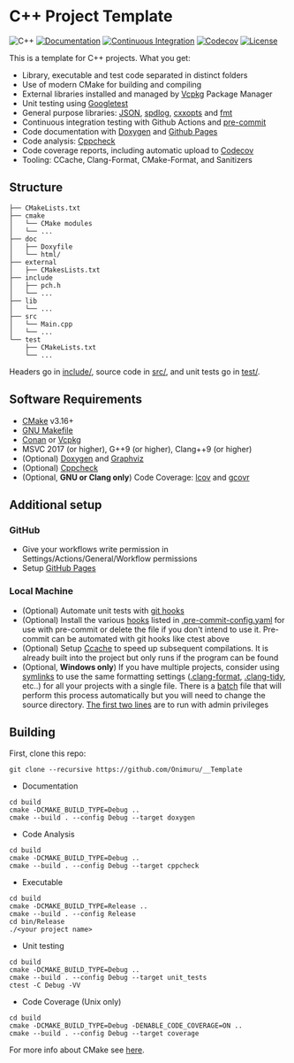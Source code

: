 # C++ Project Template

![C++](https://img.shields.io/badge/C%2B%2B-11%2F14%2F17%2F20%2F23-blue)
[![Documentation](https://svgshare.com/i/vaA.svg)](https://onimuru.github.io/__Template/)
[![Continuous Integration](https://github.com/Onimuru/__Template/actions/workflows/continuous-integration.yml/badge.svg)](https://github.com/Onimuru/__Template/actions/workflows/continuous-integration.yml)
[![Codecov](https://codecov.io/gh/Onimuru/__Template/branch/main/graph/badge.svg?token=Z2CFXJ9IGL)](https://codecov.io/gh/Onimuru/__Template)
[![License](https://camo.githubusercontent.com/890acbdcb87868b382af9a4b1fac507b9659d9bf/68747470733a2f2f696d672e736869656c64732e696f2f62616467652f6c6963656e73652d4d49542d626c75652e737667)](./LICENSE)


This is a template for C++ projects. What you get:

- Library, executable and test code separated in distinct folders
- Use of modern CMake for building and compiling
- External libraries installed and managed by [Vcpkg](https://github.com/microsoft/vcpkg) Package Manager
- Unit testing using [Googletest](https://github.com/google/googletest)
- General purpose libraries: [JSON](https://github.com/nlohmann/json), [spdlog](https://github.com/gabime/spdlog), [cxxopts](https://github.com/jarro2783/cxxopts) and [fmt](https://github.com/fmtlib/fmt)
- Continuous integration testing with Github Actions and [pre-commit](https://pre-commit.com/)
- Code documentation with [Doxygen](https://doxygen.nl/) and [Github Pages](https://onimuru.github.io/__Template/)
- Code analysis: [Cppcheck](https://sourceforge.net/p/cppcheck/wiki/Home/)
- Code coverage reports, including automatic upload to [Codecov](https://codecov.io)
- Tooling: CCache, Clang-Format, CMake-Format, and Sanitizers

## Structure

``` text
├── CMakeLists.txt
├── cmake
│   └── CMake modules
│   └── ...
├── doc
│   ├── Doxyfile
│   └── html/
├── external
│   ├── CMakesLists.txt
├── include
│   ├── pch.h
│   └── ...
├── lib
│   └── ...
├── src
│   └── Main.cpp
│   └── ...
└── test
    ├── CMakeLists.txt
    └── ...
```

Headers go in [include/](include/), source code in [src/](src/), and unit tests go in [test/](test/).

## Software Requirements

- [CMake](https://cmake.org/download/) v3.16+
- [GNU Makefile](https://ftp.gnu.org/gnu/make/)
- [Conan](https://conan.io/downloads.html) or [Vcpkg](https://vcpkg.io/en/getting-started)
- MSVC 2017 (or higher), G++9 (or higher), Clang++9 (or higher)
- (Optional) [Doxygen](https://www.doxygen.nl/download.html) and [Graphviz](https://graphviz.org/download/)
- (Optional) [Cppcheck](https://cppcheck.sourceforge.io/)
- (Optional, **GNU or Clang only**) Code Coverage: [lcov](https://pypi.org/project/lcov/) and [gcovr](https://gcovr.com/en/stable/installation.html)

## Additional setup

### GitHub

- Give your workflows write permission in Settings/Actions/General/Workflow permissions
- Setup [GitHub Pages](https://docs.github.com/en/pages/quickstart)

### Local Machine

- (Optional) Automate unit tests with [git hooks](https://www.redhat.com/sysadmin/git-hooks)
- (Optional) Install the various [hooks](https://pre-commit.com/hooks.html) listed in [.pre-commit-config.yaml](.pre-commit-config.yaml) for use with pre-commit or delete the file if you don't intend to use it. Pre-commit can be automated with git hooks like ctest above
- (Optional) Setup [Ccache](https://ccache.dev/) to speed up subsequent compilations. It is already built into the project but only runs if the program can be found
- (Optional, **Windows only**) If you have multiple projects, consider using [symlinks](https://blogs.windows.com/windowsdeveloper/2016/12/02/symlinks-windows-10/) to use the same formatting settings ([.clang-format](.clang-format), [.clang-tidy](.clang-tidy), etc..) for all your projects with a single file. There is a [batch](Tools/Symlink.bat) file that will perform this process automatically but you will need to change the source directory. [The first two lines](https://stackoverflow.com/a/52517718) are to run with admin privileges

## Building

First, clone this repo:

```shell
git clone --recursive https://github.com/Onimuru/__Template
```

- Documentation

```shell
cd build
cmake -DCMAKE_BUILD_TYPE=Debug ..
cmake --build . --config Debug --target doxygen
```

- Code Analysis

```shell
cd build
cmake -DCMAKE_BUILD_TYPE=Debug ..
cmake --build . --config Debug --target cppcheck
```

- Executable

```shell
cd build
cmake -DCMAKE_BUILD_TYPE=Release ..
cmake --build . --config Release
cd bin/Release
./<your project name>
```

- Unit testing

```shell
cd build
cmake -DCMAKE_BUILD_TYPE=Debug ..
cmake --build . --config Debug --target unit_tests
ctest -C Debug -VV
```

- Code Coverage (Unix only)

```shell
cd build
cmake -DCMAKE_BUILD_TYPE=Debug -DENABLE_CODE_COVERAGE=ON ..
cmake --build . --config Debug --target coverage
```

For more info about CMake see [here](./README_cmake.md).
